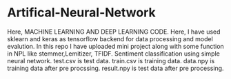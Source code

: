 # Artifical-Neural-Network
Here, MACHINE LEARNING AND DEEP LEARNING CODE.
Here, I have used sklearn and keras as tensorflow backend for data processing and model evalution.
 In this repo I have uploaded mini project along with some function in NPL like stemmer,Lemitizer, TFIDF. Sentiment classification using simple neural network.
 test.csv is test data.
 train.csv is training data.
 data.npy is training data after pre procssing.
 result.npy is test data after pre processing.
 
